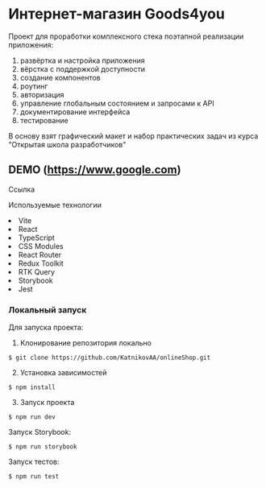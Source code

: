 # Интернет-магазин Goods4you 

Проект для проработки комплексного стека поэтапной реализации приложения:

  1. развёртка и настройка приложения 
  2. вёрстка с поддержкой доступности
  3. создание компонентов
  4. роутинг
  5. aвторизация
  6. управление глобальным состоянием и запросами к API
  7. документирование интерфейса
  8. тестирование

В основу взят графический макет и набор практических задач из курса "Открытая школа разработчиков"

## DEMO (https://www.google.com)
Ссылка

Используемые технологии
<li>Vite</li>
<li>React</li>
<li>TypeScript</li>
<li>CSS Modules</li>
<li>React Router</li>
<li>Redux Toolkit </li>
<li>RTK Query</li>
<li>Storybook</li>
<li>Jest</li>

### Локальный запуск

Для запуска проекта:

1. Клонирование репозитория локально
```
$ git clone https://github.com/KatnikovAA/onlineShop.git
```
2. Установка зависимостей
```
$ npm install
```
3. Запуск проекта
```
$ npm run dev
```

Запуск Storybook:

```
$ npm run storybook
```

Запуск тестов:

```
$ npm run test
```
